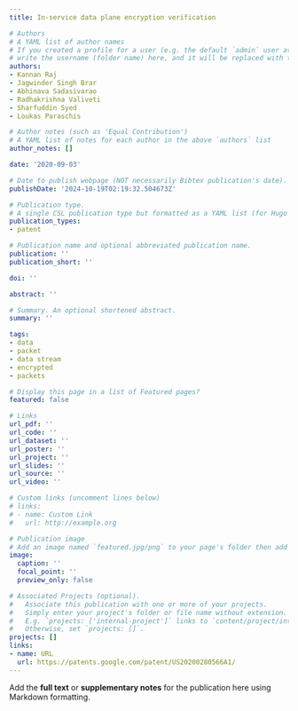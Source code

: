 ```yaml
---
title: In-service data plane encryption verification

# Authors
# A YAML list of author names
# If you created a profile for a user (e.g. the default `admin` user at `content/authors/admin/`), 
# write the username (folder name) here, and it will be replaced with their full name and linked to their profile.
authors:
- Kannan Raj
- Jagwinder Singh Brar
- Abhinava Sadasivarao
- Radhakrishna Valiveti
- Sharfuddin Syed
- Loukas Paraschis

# Author notes (such as 'Equal Contribution')
# A YAML list of notes for each author in the above `authors` list
author_notes: []

date: '2020-09-03'

# Date to publish webpage (NOT necessarily Bibtex publication's date).
publishDate: '2024-10-19T02:19:32.504673Z'

# Publication type.
# A single CSL publication type but formatted as a YAML list (for Hugo requirements).
publication_types:
- patent

# Publication name and optional abbreviated publication name.
publication: ''
publication_short: ''

doi: ''

abstract: ''

# Summary. An optional shortened abstract.
summary: ''

tags:
- data
- packet
- data stream
- encrypted
- packets

# Display this page in a list of Featured pages?
featured: false

# Links
url_pdf: ''
url_code: ''
url_dataset: ''
url_poster: ''
url_project: ''
url_slides: ''
url_source: ''
url_video: ''

# Custom links (uncomment lines below)
# links:
# - name: Custom Link
#   url: http://example.org

# Publication image
# Add an image named `featured.jpg/png` to your page's folder then add a caption below.
image:
  caption: ''
  focal_point: ''
  preview_only: false

# Associated Projects (optional).
#   Associate this publication with one or more of your projects.
#   Simply enter your project's folder or file name without extension.
#   E.g. `projects: ['internal-project']` links to `content/project/internal-project/index.md`.
#   Otherwise, set `projects: []`.
projects: []
links:
- name: URL
  url: https://patents.google.com/patent/US20200280566A1/
---
```


Add the **full text** or **supplementary notes** for the publication here using Markdown formatting.
